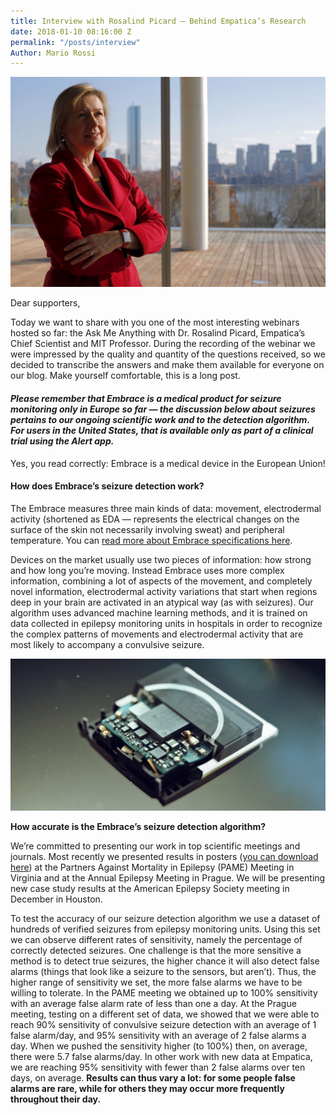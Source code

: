```yaml
---
title: Interview with Rosalind Picard — Behind Empatica’s Research
date: 2018-01-10 08:16:00 Z
permalink: "/posts/interview"
Author: Mario Rossi
---
```


![1_2bssTsiLN-sAEUp_U8nzBw.jpeg](/uploads/1_2bssTsiLN-sAEUp_U8nzBw.jpeg)

Dear supporters,

Today we want to share with you one of the most interesting webinars hosted so far: the Ask Me Anything with Dr. Rosalind Picard, Empatica’s Chief Scientist and MIT Professor. During the recording of the webinar we were impressed by the quality and quantity of the questions received, so we decided to transcribe the answers and make them available for everyone on our blog. Make yourself comfortable, this is a long post.

#### ***Please remember that Embrace is a medical product for seizure monitoring only in Europe so far — the discussion below about seizures pertains to our ongoing scientific work and to the detection algorithm. For users in the United States, that is available only as part of a clinical trial using the Alert app.***

Yes, you read correctly: Embrace is a medical device in the European Union!

#### **How does Embrace’s seizure detection work?**

The Embrace measures three main kinds of data: movement, electrodermal activity (shortened as EDA — represents the electrical changes on the surface of the skin not necessarily involving sweat) and peripheral temperature. You can [read more about Embrace specifications here](https://www.empatica.com/embrace-watch-technology#specifications).

Devices on the market usually use two pieces of information: how strong and how long you’re moving. Instead Embrace uses more complex information, combining a lot of aspects of the movement, and completely novel information, electrodermal activity variations that start when regions deep in your brain are activated in an atypical way (as with seizures). Our algorithm uses advanced machine learning methods, and it is trained on data collected in epilepsy monitoring units in hospitals in order to recognize the complex patterns of movements and electrodermal activity that are most likely to accompany a convulsive seizure.

![1__OWRTXPMjIXj7xBhL3wMMg.jpeg](/uploads/1__OWRTXPMjIXj7xBhL3wMMg.jpeg)

**How accurate is the Embrace’s seizure detection algorithm?**

We’re committed to presenting our work in top scientific meetings and journals. Most recently we presented results in posters ([you can download here](https://www.researchgate.net/publication/308625338_Improving_convulsive_seizure_detection_by_exploiting_data_from_outpatient_settings_using_the_Embrace_wristband)) at the Partners Against Mortality in Epilepsy (PAME) Meeting in Virginia and at the Annual Epilepsy Meeting in Prague. We will be presenting new case study results at the American Epilepsy Society meeting in December in Houston.

To test the accuracy of our seizure detection algorithm we use a dataset of hundreds of verified seizures from epilepsy monitoring units. Using this set we can observe different rates of sensitivity, namely the percentage of correctly detected seizures. One challenge is that the more sensitive a method is to detect true seizures, the higher chance it will also detect false alarms (things that look like a seizure to the sensors, but aren’t). Thus, the higher range of sensitivity we set, the more false alarms we have to be willing to tolerate. In the PAME meeting we obtained up to 100% sensitivity with an average false alarm rate of less than one a day. At the Prague meeting, testing on a different set of data, we showed that we were able to reach 90% sensitivity of convulsive seizure detection with an average of 1 false alarm/day, and 95% sensitivity with an average of 2 false alarms a day. When we pushed the sensitivity higher (to 100%) then, on average, there were 5.7 false alarms/day. In other work with new data at Empatica, we are reaching 95% sensitivity with fewer than 2 false alarms over ten days, on average. **Results can thus vary a lot: for some people false alarms are rare, while for others they may occur more frequently throughout their day.**